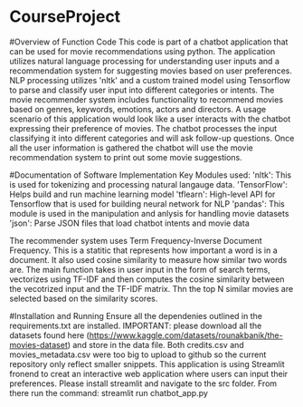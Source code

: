 # CourseProject

#Overview of Function Code
This code is part of a chatbot application that can be used for movie recommendations using python. The application utilizes natural language processing for understanding user inputs and a recommendation system for suggesting movies based on user preferences. NLP processing utilizes 'nltk' and a custom trained model using Tensorflow to parse and classify user input into different categories or intents.
The movie recommender system includes functionality to recommend movies based on genres, keywords, emotions, actors and directors. A usage scenario of this application would look like a user interacts with the chatbot expressing their preference of movies. The chatbot processes the input classifying it into different categories and will ask follow-up questions. Once all the user information is gathered the chatbot will use the movie recommendation system to print out some movie suggestions.

#Documentation of Software Implementation
Key Modules used:
'nltk': This is used for tokenizing and processing natural langauge data.
'TensorFlow': Helps build and run machine learning model
'tflearn': High-level API for Tensorflow that is used for building neural network for NLP
'pandas': This module is used in the manipulation and anlysis for handling movie datasets
'json': Parse JSON files that load chatbot intents and movie data 

The recommender system uses Term Frequency-Inverse Document Frequency. This is a statitic that represents how important a word is in a document. It also used cosine similarity to measure how similar two words are. The main function takes in user input in the form of search terms, vectorizes using TF-IDF and then computes the cosine similarity between the vecotrized input and the TF-IDF matrix. Thn the top N similar movies are selected based on the similarity scores.

#Installation and Running
Ensure all the dependenies outlined in the requirements.txt are installed. IMPORTANT: please download all the datasets found here (https://www.kaggle.com/datasets/rounakbanik/the-movies-dataset) and store in the data file. Both credits.csv and movies_metadata.csv were too big to upload to github so the current repository only reflect smaller snippets. 
This application is using Streamlit fronend to creat an interactive web application where users can input their preferences. Please install streamlit and navigate to the src folder. From there run the command: streamlit run chatbot_app.py
